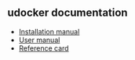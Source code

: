 ## udocker documentation

* [Installation manual](installation_manual.md)
* [User manual](user_manual.md)
* [Reference card](reference_card.md)
